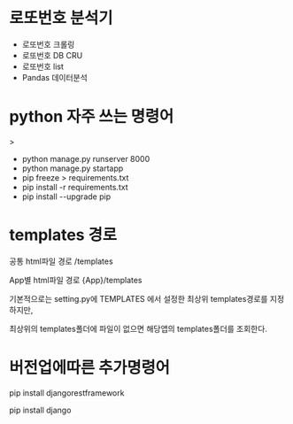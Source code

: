 <h1>로또번호 분석기</h1>
<ul>
    <li>로또번호 크롤링</li>
    <li>로또번호 DB CRU</li>
    <li>로또번호 list</li>
    <li>Pandas 데이터분석</li>
</ul>



<h1>python 자주 쓰는 명령어</h1>>
<ul>
    <li>python manage.py runserver 8000</li>
    <li>python manage.py startapp</li>
    <li>pip freeze > requirements.txt</li>
    <li>pip install -r requirements.txt</li>
    <li>pip install --upgrade pip</li>
</ul>

<h1>templates 경로</h1>
<p>공통 html파일 경로 /templates</p>
<p>App별 html파일 경로 {App}/templates</p>
<p>기본적으로는 setting.py에 TEMPLATES 에서 설정한 최상위 templates경로를 지정하지만,</p>
<p>최상위의 templates폴더에 파일이 없으면 해당앱의 templates폴더를 조회한다.</p>


<h1>버전업에따른 추가명령어</h1>
<p>pip install djangorestframework</p>
<p>pip install django</p>